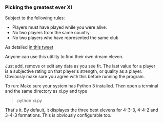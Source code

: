 ### Picking the greatest ever XI

Subject to the following rules:

* Players must have played while you were alive.
* No two players from the same country
* No two players who have represented the same club

As detailed [in this tweet](https://twitter.com/Carra23/status/1250066001821130759)

Anyone can use this utitlity to find their own dream eleven.

Just add, remove or edit any data as you see fit. The last value for a player is a subjective rating
on that player's strength, or quality as a player. Obviously make sure you agree with this before
running the program.

To run: Make sure your system has Python 3 installed. Then open a terminal and the same directory as xi.py and type
> python xi.py

That's it. By default, it displayes the three best elevens for 4-3-3, 4-4-2 and 3-4-3 formations.
This is obviously configurable too.